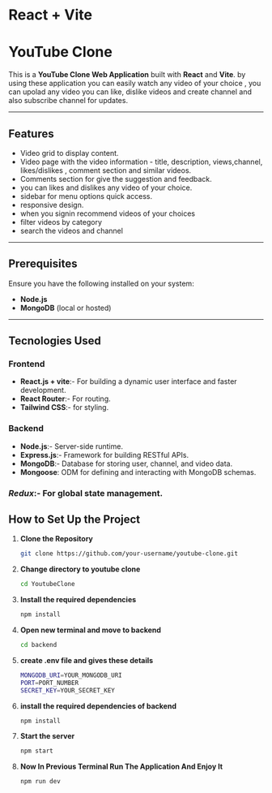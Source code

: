 # React + Vite 
# YouTube Clone

This is a **YouTube Clone Web Application** built with **React** and **Vite**. by using these application you can easily watch any video of your choice , you can upolad any video 
you can like, dislike videos and create channel and also subscribe channel for updates.

---

## Features

- Video grid to display content.
- Video page with the video information - title, description, views,channel, likes/dislikes , comment section and similar videos.
- Comments section for give the suggestion and feedback.
- you can likes and dislikes any video of your choice.
- sidebar for menu options quick access.
- responsive design.
- when you signin recommend videos of your choices
- filter videos by category
- search the videos and channel

---

## Prerequisites

Ensure you have the following installed on your system:
- **Node.js** 
- **MongoDB** (local or hosted)

---

## Tecnologies Used
### Frontend 
- **React.js + vite**:- For building a dynamic user interface and faster development.
- **React Router**:- For routing.
- **Tailwind CSS**:- for styling.

### Backend
- **Node.js**:- Server-side runtime.
- **Express.js**:- Framework for building RESTful APIs.
- **MongoDB**:- Database for storing  user, channel, and video data.
- **Mongoose**: ODM for defining and interacting with MongoDB schemas.

### ***Redux***:- For global state management.


## How to Set Up the Project

1. **Clone the Repository**
   ```bash
   git clone https://github.com/your-username/youtube-clone.git
   ```

2. **Change directory to youtube clone** 
   ```bash
   cd YoutubeClone
   ```

3. **Install the required dependencies**
   ```bash
   npm install
   ```

4. **Open new terminal and move to backend**
   ```bash
   cd backend
   ```

5. **create .env file and gives these details**
   ```bash
   MONGODB_URI=YOUR_MONGODB_URI
   PORT=PORT_NUMBER
   SECRET_KEY=YOUR_SECRET_KEY
   ```

6. **install the required dependencies of backend**
   ```bash
   npm install
   ```

7. **Start the server**
   ```bash
   npm start
   ```

8. **Now In Previous Terminal Run The Application And Enjoy It**
    ```bash
    npm run dev
    ```